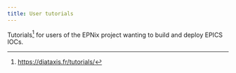 ```yaml
---
title: User tutorials
---
```


Tutorials[^1] for users of the EPNix project wanting to build and deploy EPICS IOCs.

[^1]: <https://diataxis.fr/tutorials/>
